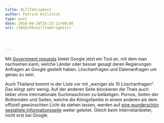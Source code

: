 ```yaml
---
title: Willfährigkeit
author: Patrick Kollitsch
type: post
date: 2010-04-20T16:23:11+00:00
url: /2010/04/willfaehrigkeit/




---
```

Mit [Government requests][1] bietet Google jetzt ein Tool an, mit dem man nachsehen kann, welche Länder oder besser gesagt deren Regierungen Anfragen an Google gestellt haben. Löschanfragen und Datenanfragen um genau zu sein.

Auch Thailand kommt in der Liste vor mit &#8222;weniger als 10 Löschanfragen&#8220;. Das klingt sehr wenig. Auf der anderen Seite blockieren die Thais auch lieber ohne internationale Suchmaschinen zu belästigen. Pornos, Seiten der Rothemden und Seiten, welche die Königsfamilie in einem anderen als dem offiziell gewünschten Licht da stehen lassen, werden auf [eine wunderschön gestaltete Informationsseite][2] weiter geleitet. Gleich beim Internetanbieter, nicht erst bei Google.

 [1]: http://www.google.com/governmentrequests/
 [2]: http://203.113.26.78/